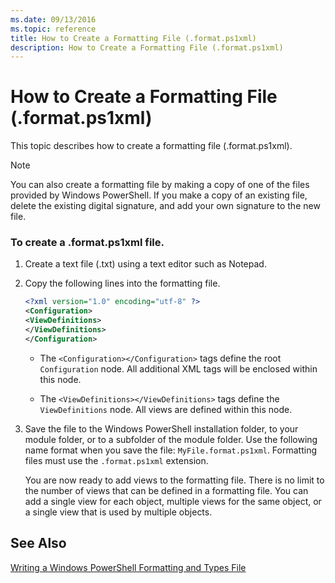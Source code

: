 ```yaml
---
ms.date: 09/13/2016
ms.topic: reference
title: How to Create a Formatting File (.format.ps1xml)
description: How to Create a Formatting File (.format.ps1xml)
---
```

# How to Create a Formatting File (.format.ps1xml)

This topic describes how to create a formatting file (.format.ps1xml).

> [!NOTE]
> You can also create a formatting file by making a copy of one of the files provided by Windows PowerShell. If you make a copy of an existing file, delete the existing digital signature, and add your own signature to the new file.

### To create a .format.ps1xml file.

1. Create a text file (.txt) using a text editor such as Notepad.

2. Copy the following lines into the formatting file.

   ```xml
   <?xml version="1.0" encoding="utf-8" ?>
   <Configuration>
   <ViewDefinitions>
   </ViewDefinitions>
   </Configuration>
   ```

   - The `<Configuration></Configuration>` tags define the root `Configuration` node. All additional XML tags will be enclosed within this node.

   - The `<ViewDefinitions></ViewDefinitions>` tags define the `ViewDefinitions` node. All views are defined within this node.

3. Save the file to the Windows PowerShell installation folder, to your module folder, or to a subfolder of the module folder. Use the following name format when you save the file:  `MyFile.format.ps1xml`. Formatting files must use the `.format.ps1xml` extension.

   You are now ready to add views to the formatting file. There is no limit to the number of views that can be defined in a formatting file. You can add a single view for each object, multiple views for the same object, or a single view that is used by multiple objects.

## See Also

[Writing a Windows PowerShell Formatting and Types File](./writing-a-powershell-formatting-file.md)
